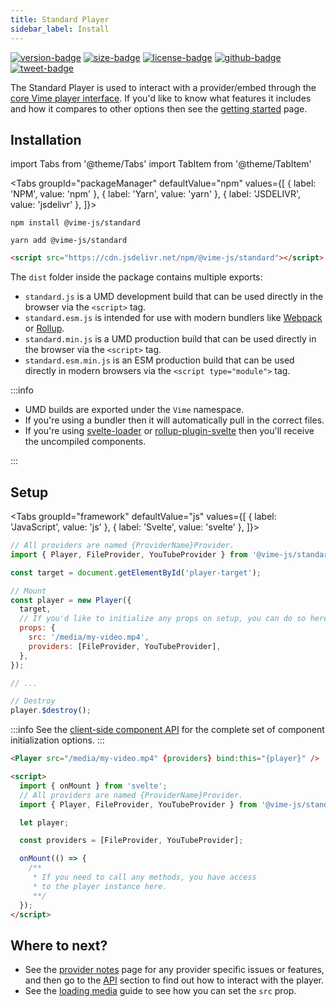 ```yaml
---
title: Standard Player
sidebar_label: Install
---
```


[![version-badge]][package]
[![size-badge]][size]
[![license-badge]][license]
[![github-badge]][github]
[![tweet-badge]][tweet]

The Standard Player is used to interact with a provider/embed through the [core Vime player interface](./api/player.md).
If you'd like to know what features it includes and how it compares to other options then see
the [getting started](../welcome/getting-started.md) page.

[package]: https://www.npmjs.com/package/@vime-js/standard
[version-badge]: https://img.shields.io/npm/v/@vime-js/standard?style=flat-square
[size]: https://bundlephobia.com/result?p=@vime-js/standard
[size-badge]: https://img.shields.io/bundlephobia/minzip/@vime-js/standard?label=min%2Bgzip&style=flat-square
[license]: https://github.com/vime-js/vime/blob/master/LICENSE
[license-badge]: https://img.shields.io/github/license/vime-js/vime?color=blue&style=flat-square
[tweet]: https://twitter.com/intent/tweet?text=Check%20out%20Vime%20%28https%3A%2F%2Fgithub.com%2Fvime-js%2Fvime%29%2C%20it%20makes%20embedding%20and%20using%20media%20players%20for%20the%20web%20simple.%20It%20supports%20Html5%2C%20YouTube%2C%20Dailymotion%2C%20Vimeo%20and%20more%20to%20come%21
[tweet-badge]: https://img.shields.io/twitter/url?style=social&url=https%3A%2F%2Fgithub.com%2Fvime-js%2Fvime
[github]: https://github.com/vime-js/vime
[github-badge]: https://img.shields.io/github/stars/vime-js/vime?style=social

## Installation

import Tabs from '@theme/Tabs'
import TabItem from '@theme/TabItem'

<Tabs
groupId="packageManager"
defaultValue="npm"
values={[
{ label: 'NPM', value: 'npm' },
{ label: 'Yarn', value: 'yarn' },
{ label: 'JSDELIVR', value: 'jsdelivr' },
]}>

<TabItem value="npm">

```
npm install @vime-js/standard
```

</TabItem>

<TabItem value="yarn">

```
yarn add @vime-js/standard
```

</TabItem>

<TabItem value="jsdelivr">

```html
<script src="https://cdn.jsdelivr.net/npm/@vime-js/standard"></script>
```

</TabItem>

</Tabs>

The `dist` folder inside the package contains multiple exports:

- `standard.js` is a UMD development build that can be used directly in the browser via the `<script>` tag.
- `standard.esm.js` is intended for use with modern bundlers like [Webpack][webpack] or [Rollup][rollup].
- `standard.min.js` is a UMD production build that can be used directly in the browser via the `<script>` tag.
- `standard.esm.min.js` is an ESM production build that can be used directly in modern browsers via the `<script type="module">` tag.

:::info

- UMD builds are exported under the `Vime` namespace.
- If you're using a bundler then it will automatically pull in the correct files.
- If you're using [svelte-loader][svelte-loader] or [rollup-plugin-svelte][svelte-rollup] then you'll receive the uncompiled components.

:::

[webpack]: https://webpack.js.org
[rollup]: http://rollupjs.org/guide/en
[svelte-loader]: https://github.com/sveltejs/svelte-loader
[svelte-rollup]: https://github.com/sveltejs/rollup-plugin-svelte

## Setup

<Tabs
groupId="framework"
defaultValue="js"
values={[
{ label: 'JavaScript', value: 'js' },
{ label: 'Svelte', value: 'svelte' },
]}>

<TabItem value="js">

```js
// All providers are named {ProviderName}Provider.
import { Player, FileProvider, YouTubeProvider } from '@vime-js/standard';

const target = document.getElementById('player-target');

// Mount
const player = new Player({
  target,
  // If you'd like to initialize any props on setup, you can do so here.
  props: {
    src: '/media/my-video.mp4',
    providers: [FileProvider, YouTubeProvider],
  },
});

// ...

// Destroy
player.$destroy();
```

:::info
See the [client-side component API][svelte-client-api] for the complete set of component initialization options.
:::

[svelte-client-api]: https://svelte.dev/docs#Client-side_component_API

</TabItem>

<TabItem value="svelte">

```html
<Player src="/media/my-video.mp4" {providers} bind:this="{player}" />

<script>
  import { onMount } from 'svelte';
  // All providers are named {ProviderName}Provider.
  import { Player, FileProvider, YouTubeProvider } from '@vime-js/standard';

  let player;

  const providers = [FileProvider, YouTubeProvider];

  onMount(() => {
    /**
     * If you need to call any methods, you have access
     * to the player instance here.
     **/
  });
</script>
```

</TabItem>

</Tabs>

## Where to next?

- See the [provider notes](./notes.md) page for any provider specific issues or features, and then go to
  the [API](./api/player.md) section to find out how to interact with the player.
- See the [loading media](../guides/loading-media.md) guide to see how you can set the `src` prop.

